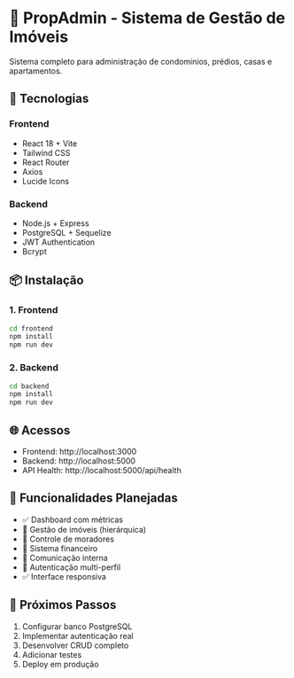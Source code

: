 # 🏢 PropAdmin - Sistema de Gestão de Imóveis

Sistema completo para administração de condomínios, prédios, casas e apartamentos.

## 🚀 Tecnologias

### Frontend
- React 18 + Vite
- Tailwind CSS
- React Router
- Axios
- Lucide Icons

### Backend  
- Node.js + Express
- PostgreSQL + Sequelize
- JWT Authentication
- Bcrypt

## 📦 Instalação

### 1. Frontend
```bash
cd frontend
npm install
npm run dev
```

### 2. Backend
```bash
cd backend
npm install
npm run dev
```

## 🌐 Acessos

- Frontend: http://localhost:3000
- Backend: http://localhost:5000
- API Health: http://localhost:5000/api/health

## 🎯 Funcionalidades Planejadas

- ✅ Dashboard com métricas
- 🔄 Gestão de imóveis (hierárquica)
- 🔄 Controle de moradores
- 🔄 Sistema financeiro
- 🔄 Comunicação interna
- 🔄 Autenticação multi-perfil
- ✅ Interface responsiva

## 📝 Próximos Passos

1. Configurar banco PostgreSQL
2. Implementar autenticação real
3. Desenvolver CRUD completo
4. Adicionar testes
5. Deploy em produção
